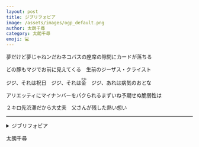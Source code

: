 ```yaml
---
layout: post
title: ジブリフォビア
image: /assets/images/ogp_default.png
author: 太朗千尋
category: 太朗千尋
emoji: 💻
---
```


<div class="tanka-area" style="font-size: 97%;"><div class="tanka">
<p>夢だけど夢じゃねンだわネコバスの座席の隙間にカードが落ちる</p>
<p>どの豚もマジでお前に見えてくる　生前のジーザス・クライスト</p>
<p>ジジ、それは祝日　ジジ、それは<ruby>金<rp>（</rp><rt>かね</rt><rp>）</rp></ruby>　ジジ、あれは病気のおとな</p>
<p>アリエッティにマイナンバーをパクられるまずいね予期せぬ脆弱性は</p>
<p>２キロ先渋滞だから大丈夫　父さんが残した熱い想い</p></div></div>

---

<details><summary>ジブリフォビア</summary>
夢だけど夢じゃねンだわネコバスの座席の隙間にカードが落ちる<br />
どの豚もマジでお前に見えてくる　生前のジーザス・クライスト<br />
ジジ、それは祝日　ジジ、それは<ruby>金<rp>（</rp><rt>かね</rt><rp>）</rp></ruby>　ジジ、あれは病気のおとな<br />
アリエッティにマイナンバーをパクられるまずいね予期せぬ脆弱性は<br />
２キロ先渋滞だから大丈夫　父さんが残した熱い想い<br />
<br />
</details>

太朗千尋
